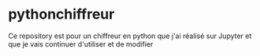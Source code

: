 # pythonchiffreur
Ce repository est pour un chiffreur en python que j'ai réalisé sur Jupyter et que je vais continuer d'utiliser et de modifier
